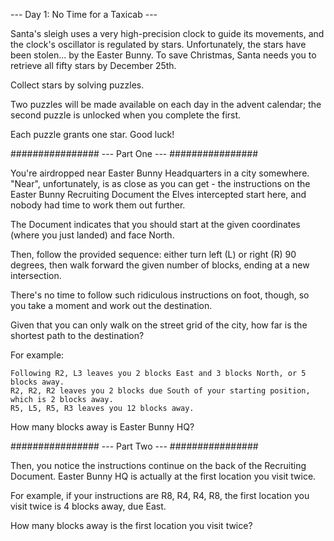 --- Day 1: No Time for a Taxicab ---

Santa's sleigh uses a very high-precision clock to guide its movements,
and the clock's oscillator is regulated by stars. Unfortunately,
the stars have been stolen... by the Easter Bunny. To save Christmas,
Santa needs you to retrieve all fifty stars by December 25th.

Collect stars by solving puzzles.

Two puzzles will be made available on each day in the advent calendar;
the second puzzle is unlocked when you complete the first.

Each puzzle grants one star. Good luck!


################
--- Part One ---
################

You're airdropped near Easter Bunny Headquarters in a city somewhere.
"Near", unfortunately, is as close as you can get - the instructions on
the Easter Bunny Recruiting Document the Elves intercepted start here,
and nobody had time to work them out further.

The Document indicates that you should start at the given coordinates (where
you just landed) and face North.

Then, follow the provided sequence: either turn left (L) or
right (R) 90 degrees, then walk forward the given number of blocks,
ending at a new intersection.

There's no time to follow such ridiculous instructions on foot, though, so you
take a moment and work out the destination.

Given that you can only walk on the street grid of the city,
how far is the shortest path to the destination?

For example:

    Following R2, L3 leaves you 2 blocks East and 3 blocks North, or 5 blocks away.
    R2, R2, R2 leaves you 2 blocks due South of your starting position, which is 2 blocks away.
    R5, L5, R5, R3 leaves you 12 blocks away.

How many blocks away is Easter Bunny HQ?



################
--- Part Two ---
################

Then, you notice the instructions continue on the back of the Recruiting Document. Easter Bunny HQ is actually at the first location you visit twice.

For example, if your instructions are R8, R4, R4, R8, the first location you visit twice is 4 blocks away, due East.

How many blocks away is the first location you visit twice?
